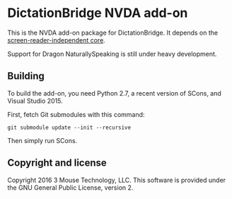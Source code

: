 # DictationBridge NVDA add-on

This is the NVDA add-on package for DictationBridge. It depends on the [screen-reader-independent core](https://github.com/dictationbridge/dictationbridge-core).

Support for Dragon NaturallySpeaking is still under heavy development.

## Building

To build the add-on, you need Python 2.7, a recent version of SCons, and Visual Studio 2015.

First, fetch Git submodules with this command:

    git submodule update --init --recursive

Then simply run SCons.

## Copyright and license

Copyright 2016 3 Mouse Technology, LLC. This software is provided under the GNU General Public License, version 2.
